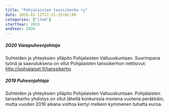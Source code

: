```yaml
---
title: "Pohjalaisten tanssikerho ry"
date: 2020-01-12T17:31:25+02:00
categories: ["item"]
startYear: 2019
endYear: 2020
---
```

##### 2020 Varapuheenjohtaja
Suhteiden ja yhteyksien ylläpito Pohjalaisten Valtuuskuntaan. Suurimpana työnä ja saavutuksena on ollut Pohjalaisten tanssikerhon nettisivut: http://pohjalaiset.fi/tanssikerho

##### 2019 Puheenjohtaja
Suhteiden ja yhteyksien ylläpito Pohjalaisten Valtuuskuntaan. Pohjalaisten tanssikerho yhdistys on ollut lähellä konkurssia monena vuotena peräkkäin, mutta vuoden 2019 aikana voittoa kertyi melkein kymmenen tuhatta euroa.
